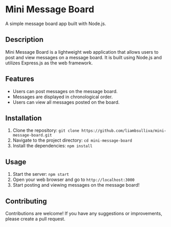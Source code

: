 # Mini Message Board

A simple message board app built with Node.js.

## Description

Mini Message Board is a lightweight web application that allows users to post and view messages on a message board. It is built using Node.js and utilizes Express.js as the web framework.

## Features

- Users can post messages on the message board.
- Messages are displayed in chronological order.
- Users can view all messages posted on the board.

## Installation

1. Clone the repository: `git clone https://github.com/liambsulliva/mini-message-board.git`
2. Navigate to the project directory: `cd mini-message-board`
3. Install the dependencies: `npm install`

## Usage

1. Start the server: `npm start`
2. Open your web browser and go to `http://localhost:3000`
3. Start posting and viewing messages on the message board!

## Contributing

Contributions are welcome! If you have any suggestions or improvements, please create a pull request.
